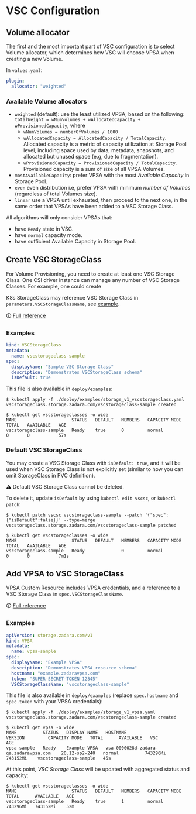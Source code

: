 # VSC Configuration

## Volume allocator

The first and the most important part of VSC configuration is to select Volume allocator, which determines how VSC will
choose VPSA when creating a new Volume.

In `values.yaml`:

```yaml
plugin:
  allocator: "weighted"
```

### Available Volume allocators

- `weighted` (default): use the least utilized VPSA, based on the following:
    `totalWeight = wNumVolumes + wAllocatedCapacity + wProvisionedCapacity`, where
  - `wNumVolumes = numberOfVolumes / 1000`
  - `wAllocatedCapacity = AllocatedCapacity / TotalCapacity`.
    Allocated capacity is a metric of capacity utilization at Storage Pool level,
    including space used by data, metadata, snapshots, and allocated but unused space (e.g, due to fragmentation).
  - `wProvisionedCapacity = ProvisionedCapacity / TotalCapacity`. Provisioned capacity is a sum of size of all VPSA Volumes.
- `mostAvailableCapacity`: prefer VPSA with the most *Available Capacity* in Storage Pool.
- `even` even distribution i.e, prefer VPSA with minimum *number of Volumes* (regardless of total Volumes size).
- `linear` use a VPSA until exhausted, then proceed to the next one, in the same order that VPSAs have been added to a
  VSC Storage Class.

All algorithms will only consider VPSAs that:

- have `Ready` state in VSC.
- have `normal` capacity mode.
- have sufficient Available Capacity in Storage Pool.

## Create VSC StorageClass

For Volume Provisioning, you need to create at least one VSC Storage Class.
One CSI driver instance can manage any number of VSC Storage Classes. For example, one could create

K8s StorageClass may reference VSC Storage Class in `parameters.VSCStorageClassName`, see [example](configuring_storage.md#storage-class).

🛈 [Full reference](custom_resources_generated.md#VSCStorageClass)

### Examples

```yaml
kind: VSCStorageClass
metadata:
  name: vscstorageclass-sample
spec:
  displayName: "Sample VSC Storage Class"
  description: "Demonstrates VSCStorageClass schema"
  isDefault: true
```

This file is also available in `deploy/examples`:
```
$ kubectl apply -f ./deploy/examples/storage_v1_vscstorageclass.yaml
vscstorageclass.storage.zadara.com/vscstorageclass-sample created
```

```shell
$ kubectl get vscstorageclasses -o wide
NAME                     STATUS   DEFAULT   MEMBERS   CAPACITY MODE   TOTAL   AVAILABLE   AGE
vscstorageclass-sample   Ready    true      0         normal          0       0           57s
```

### Default VSC StorageClass

You may create a VSC Storage Class with `isDefault: true`, and it will be used when VSC Storage Class is
not explicitly set (similar to how you can omit StorageClass in PVC definition).

⚠ Default VSC Storage Class cannot be deleted.

To delete it, update `isDefault` by using `kubectl edit vscsc`, or `kubectl patch`:

```
$ kubectl patch vscsc vscstorageclass-sample --patch '{"spec":{"isDefault":false}}' --type=merge
vscstorageclass.storage.zadara.com/vscstorageclass-sample patched

$ kubectl get vscstorageclasses -o wide
NAME                     STATUS   DEFAULT   MEMBERS   CAPACITY MODE   TOTAL   AVAILABLE   AGE
vscstorageclass-sample   Ready              0         normal          0       0           7m1s
```

## Add VPSA to VSC StorageClass

VPSA Custom Resource includes VPSA credentials,
and a reference to a VSC Storage Class in `spec.VSCStorageClassName`.

🛈 [Full reference](custom_resources_generated.md#VSCStorageClass)

### Examples

```yaml
apiVersion: storage.zadara.com/v1
kind: VPSA
metadata:
  name: vpsa-sample
spec:
  displayName: "Example VPSA"
  description: "Demonstrates VPSA resource schema"
  hostname: "example.zadaravpsa.com"
  token: "SUPER-SECRET-TOKEN-12345"
  VSCStorageClassName: "vscstorageclass-sample"
```

This file is also available in `deploy/examples` (replace `spec.hostname` and `spec.token` with your VPSA credentials):
```shell
$ kubectl apply -f ./deploy/examples/storage_v1_vpsa.yaml
vscstorageclass.storage.zadara.com/vscstorageclass-sample created
```

```shell
$ kubectl get vpsa -o wide
NAME          STATUS   DISPLAY NAME   HOSTNAME                                 VERSION         CAPACITY MODE   TOTAL      AVAILABLE   VSC                      AGE
vpsa-sample   Ready    Example VPSA   vsa-0000028d-zadara-qa.zadaravpsa.com    20.12-sp2-240   normal          743296Mi   743152Mi    vscstorageclass-sample   45s
```

At this point, _VSC Storage Class_ will be updated with aggregated status and capacity:

```shell
$ kubectl get vscstorageclasses -o wide
NAME                     STATUS   DEFAULT   MEMBERS   CAPACITY MODE   TOTAL      AVAILABLE   AGE
vscstorageclass-sample   Ready    true      1         normal          743296Mi   743152Mi    52m
```
